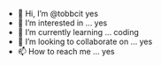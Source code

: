 - 👋 Hi, I’m @tobbcit  yes
- 👀 I’m interested in ... yes
- 🌱 I’m currently learning ... coding
- 💞️ I’m looking to collaborate on ... yes
- 📫 How to reach me ... yes

<!---
tobbcit/tobbcit is a ✨ special ✨ repository because its `README.md` (this file) appears on your GitHub profile.
You can click the Preview link to take a look at your changes.
--->
